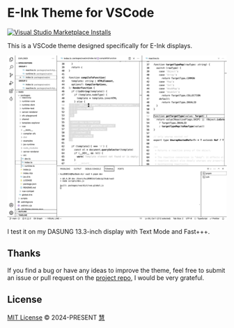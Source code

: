 # E-Ink Theme for VSCode

<a href="https://marketplace.visualstudio.com/items?itemName=hui890514.vscode-theme-e-ink" target="_blank"><img alt="Visual Studio Marketplace Installs" src="https://img.shields.io/visual-studio-marketplace/i/hui890514.vscode-theme-e-ink?logo=visual-studio-code&logoColor=ffffff&label=E-Ink%20Theme&labelColor=000000&color=dddddd" /></a>

This is a VSCode theme designed specifically for E-Ink displays.

![screenshot](./screenshot.png)

I test it on my DASUNG 13.3-inch display with Text Mode and Fast+++.

## Thanks

If you find a bug or have any ideas to improve the theme, feel free to submit an issue or pull request on the [project repo](https://github.com/hui890514/vscode-theme-e-ink), I would be very grateful.

## License

[MIT License](https://github.com/hui890514/vscode-theme-e-ink/blob/main/LICENSE) © 2024-PRESENT [慧](https://github.com/hui890514)
